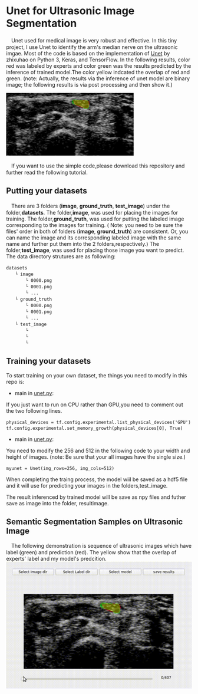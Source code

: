 # Unet for Ultrasonic Image Segmentation
　Unet used for medical image is very robust and effective. In this tiny project, I use Unet to identify the arm's median nerve on the ultrasonic imgae.  Most of the code is based on the implementation of [Unet](https://github.com/zhixuhao/unet) by zhixuhao
 on Python 3, Keras, and TensorFlow. In the following results, color red was labeled by experts and color green was the results predicted by the inference of trained model.The color yellow indcated the overlap of red and green.
(note: Actually, the results via the inference of unet model are binary image; the following results is via post processing and then show it.)

![Alt text](https://github.com/YunaLiou/UltraSonic-Image-Unet/blob/master/readme/Demo.png)

　If you want to use the simple code,please download this repository and further read the following tutorial.



## Putting your datasets
　There are 3 folders (**image**, **ground_truth**, **test_image**) under the folder,**datasets**. The folder,**image**, was used for placing the images for training.  The folder,**ground_truth**, was used for putting the labeled image corresponding to the images for training. 
 ( Note: you need to be sure the files' order in both of folders (**image**, **ground_truth**) are consistent. Or, you can name the image and its corresponding labeled image with the same name and further put them into the 2 folders,respectively.)
The folder,**test_image**, was used for placing those image you want to predict.
The data directory strutures are as following:

    datasets  
    　　└ image
       　　 └ 0000.png
       　　 └ 0001.png
       　　 └ ...
    　　└ ground_truth
        　　└ 0000.png
      　　  └ 0001.png
       　　 └ ...
    　　└ test_image
        　　└ 
        　　└ 
       　　 └ 

## Training your datasets
To start training on your own dataset, the things you need to modify in this repo is:

* main in [unet.py](https://github.com/YunaLiou/UltraSonic-Image-Unet/blob/master/unet.py):

If you just want to run on CPU rather than GPU,you need to comment out the two following lines.

    physical_devices = tf.config.experimental.list_physical_devices('GPU')
    tf.config.experimental.set_memory_growth(physical_devices[0], True)

* main in [unet.py](https://github.com/YunaLiou/UltraSonic-Image-Unet/blob/master/unet.py):

You need to modify the 256 and 512 in the following code to your width and height of images.
   (note: Be sure that your all images have the single size.)

    myunet = Unet(img_rows=256, img_cols=512)


When completing the traing process, the model wiil be saved as a hdf5 file and it will use for predicting your images in the folders,test_image.

The result inferenced by trained model will be save as npy files and futher save as image into the folder, resultimage.

## Semantic Segmentation Samples on Ultrasonic Image
　The following demonstration is sequence of ultrasonic images which have label (green) and prediction (red). The yellow show that the overlap of experts' label and my model's predcition.
![image](https://github.com/YunaLiou/UltraSonic-Image-Unet/blob/master/readme/Demo2.gif)

